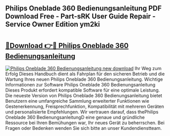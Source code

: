 ## Philips Oneblade 360 Bedienungsanleitung PDF Download Free - Part-sRK User Guide Repair - Service Owner Edition ym2ki

# <h2><a href="http://df5urc8.blite.top/?on=Philips+Oneblade+360+Bedienungsanleitung">🔗Download 👉🔴 Philips Oneblade 360 Bedienungsanleitung</a></h2>

[![Philips Oneblade 360 Bedienungsanleitung new download](https://i.imgur.com/lujVjoI.png)](http://df5urc8.blite.top/?on=Philips+Oneblade+360+Bedienungsanleitung)
Ihr Weg zum Erfolg Dieses Handbuch dient als Fahrplan für den sicheren Betrieb und die Wartung Ihres neuen Philips Oneblade 360 Bedienungsanleitung. Wichtige Informationen zur Software Philips Oneblade 360 Bedienungsanleitung Dieses Produkt erfordert kompatible Software für eine optimale Leistung. Die neueste Version von Philips Oneblade 360 Bedienungsanleitung bietet Benutzern eine umfangreiche Sammlung erweiterter Funktionen wie Gestenerkennung, Freisprechfunktion, Kompatibilität mit mehreren Geräten und personalisierte Empfehlungen. Wir vertrauen darauf, dass thePhilips Oneblade 360 BedienungsanleitungD eine genaue und gründliche Ressource bei Ihren Bemühungen war, Ihr neues Gerät zu beherrschen. Bei Fragen oder Bedenken wenden Sie sich bitte an unser Kundendienstteam.
